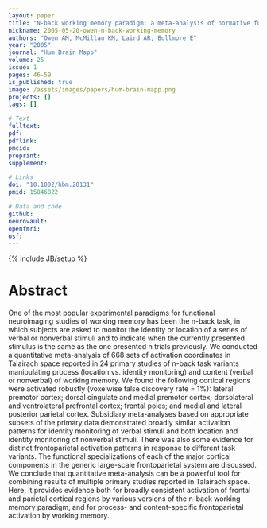 ```yaml
---
layout: paper
title: "N-back working memory paradigm: a meta-analysis of normative functional neuroimaging studies."
nickname: 2005-05-20-owen-n-back-working-memory
authors: "Owen AM, McMillan KM, Laird AR, Bullmore E"
year: "2005"
journal: "Hum Brain Mapp"
volume: 25
issue: 1
pages: 46-59
is_published: true
image: /assets/images/papers/hum-brain-mapp.png
projects: []
tags: []

# Text
fulltext:
pdf:
pdflink:
pmcid: 
preprint:
supplement:

# Links
doi: "10.1002/hbm.20131"
pmid: 15846822

# Data and code
github:
neurovault:
openfmri:
osf:
---
```

{% include JB/setup %}

# Abstract

One of the most popular experimental paradigms for functional neuroimaging studies of working memory has been the n-back task, in which subjects are asked to monitor the identity or location of a series of verbal or nonverbal stimuli and to indicate when the currently presented stimulus is the same as the one presented n trials previously. We conducted a quantitative meta-analysis of 668 sets of activation coordinates in Talairach space reported in 24 primary studies of n-back task variants manipulating process (location vs. identity monitoring) and content (verbal or nonverbal) of working memory. We found the following cortical regions were activated robustly (voxelwise false discovery rate = 1%): lateral premotor cortex; dorsal cingulate and medial premotor cortex; dorsolateral and ventrolateral prefrontal cortex; frontal poles; and medial and lateral posterior parietal cortex. Subsidiary meta-analyses based on appropriate subsets of the primary data demonstrated broadly similar activation patterns for identity monitoring of verbal stimuli and both location and identity monitoring of nonverbal stimuli. There was also some evidence for distinct frontoparietal activation patterns in response to different task variants. The functional specializations of each of the major cortical components in the generic large-scale frontoparietal system are discussed. We conclude that quantitative meta-analysis can be a powerful tool for combining results of multiple primary studies reported in Talairach space. Here, it provides evidence both for broadly consistent activation of frontal and parietal cortical regions by various versions of the n-back working memory paradigm, and for process- and content-specific frontoparietal activation by working memory.
